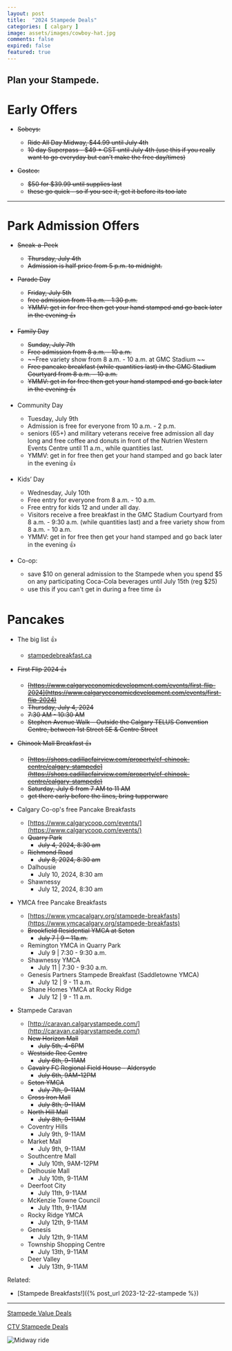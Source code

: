 ```yaml
---
layout: post
title:  "2024 Stampede Deals"
categories: [ calgary ]
image: assets/images/cowboy-hat.jpg
comments: false
expired: false
featured: true
---
```


Plan your Stampede.
------------------------------------------

# Early Offers

- ~~Sobeys:~~
    - ~~Ride All Day Midway, $44.99 until July 4th~~
    - ~~10 day Superpass - $49 + GST until July 4th (use this if you really want to go everyday but can't make the free day/times)~~

- ~~Costco:~~
    - ~~$50 for $39.99 until supplies last~~
    - ~~these go quick - so if you see it, get it before its too late~~

------------------------------------------

# Park Admission Offers

- ~~Sneak-a-Peek~~
    - ~~Thursday, July 4th~~
    - ~~Admission is half price from 5 p.m. to midnight.~~

- ~~Parade Day~~
    - ~~Friday, July 5th~~
    - ~~free admission from 11 a.m. - 1:30 p.m.~~
    - ~~YMMV: get in for free then get your hand stamped and go back later in the evening &#128077;~~

- ~~Family Day~~
    - ~~Sunday, July 7th~~
    - ~~Free admission from 8 a.m. - 10 a.m.~~
    - ~~Free variety show from 8 a.m. - 10 a.m. at GMC Stadium ~~
    - ~~Free pancake breakfast (while quantities last) in the GMC Stadium Courtyard from 8 a.m. – 10 a.m.~~
    - ~~YMMV: get in for free then get your hand stamped and go back later in the evening &#128077;~~

- Community Day
    - Tuesday, July 9th
    - Admission is free for everyone from 10 a.m. - 2 p.m.
    - seniors (65+) and military veterans receive free admission all day long and free coffee and donuts in front of the Nutrien Western Events Centre until 11 a.m., while quantities last.
    - YMMV: get in for free then get your hand stamped and go back later in the evening &#128077;

- Kids’ Day
    - Wednesday, July 10th
    - Free entry for everyone from 8 a.m. - 10 a.m.
    - Free entry for kids 12 and under all day. 
    - Visitors receive a free breakfast in the GMC Stadium Courtyard from 8 a.m. - 9:30 a.m. (while quantities last) and a free variety show from 8 a.m. - 10 a.m.
    - YMMV: get in for free then get your hand stamped and go back later in the evening &#128077;

- Co-op:
    - save $10 on general admission to the Stampede when you spend $5 on any participating Coca-Cola beverages until July 15th  (reg $25)
    - use this if you can't get in during a free time &#128077;

# Pancakes

- The big list &#128077;
    - [stampedebreakfast.ca](https://stampedebreakfast.ca/)

- ~~First Flip 2024 &#128077;~~
    - ~~[https://www.calgaryeconomicdevelopment.com/events/first-flip-2024](https://www.calgaryeconomicdevelopment.com/events/first-flip-2024)~~
    - ~~Thursday, July 4, 2024~~
    - ~~7:30 AM - 10:30 AM~~
    - ~~Stephen Avenue Walk – Outside the Calgary TELUS Convention Centre, between 1st Street SE & Centre Street~~

- ~~Chinook Mall Breakfast &#128077;~~
    - ~~[https://shops.cadillacfairview.com/property/cf-chinook-centre/calgary-stampede](https://shops.cadillacfairview.com/property/cf-chinook-centre/calgary-stampede)~~
    - ~~Saturday, July 6 from 7 AM to 11 AM~~
    - ~~get there early before the lines, bring tupperware~~

- Calgary Co-op's free Pancake Breakfasts
    - [https://www.calgarycoop.com/events/](https://www.calgarycoop.com/events/)
    - ~~Quarry Park~~
        - ~~July 4, 2024, 8:30 am~~
    - ~~Richmond Road~~
        - ~~July 8, 2024, 8:30 am~~
    - Dalhousie
        - July 10, 2024, 8:30 am
    - Shawnessy
        - July 12, 2024, 8:30 am

- YMCA free Pancake Breakfasts
    - [https://www.ymcacalgary.org/stampede-breakfasts](https://www.ymcacalgary.org/stampede-breakfasts)
    - ~~Brookfield Residential YMCA at Seton~~
        - ~~July 7 | 9 – 11a.m.~~
    - Remington YMCA in Quarry Park
        - July 9 | 7:30 - 9:30 a.m.
    -  Shawnessy YMCA
        - July 11 | 7:30 - 9:30 a.m.
    - Genesis Partners Stampede Breakfast (Saddletowne YMCA)
        - July 12 | 9 - 11 a.m.
    - Shane Homes YMCA at Rocky Ridge
        - July 12 | 9 - 11 a.m.


- Stampede Caravan
    - [http://caravan.calgarystampede.com/](http://caravan.calgarystampede.com/)
    - ~~New Horizon Mall~~
        - ~~July 5th, 4-6PM~~
    - ~~Westside Rec Centre~~
        - ~~July 6th, 9-11AM~~
    - ~~Cavalry FC Regional Field House - Aldersyde~~
        - ~~July 6th, 9AM-12PM~~
    - ~~Seton YMCA~~
        - ~~July 7th, 9-11AM~~
    - ~~Cross Iron Mall~~
        - ~~July 8th, 9-11AM~~
    - ~~North Hill Mall~~
        - ~~July 8th, 9-11AM~~
    - Coventry Hills
        - July 9th, 9-11AM
    - Market Mall
        - July 9th, 9-11AM
    - Southcentre Mall
        - July 10th, 9AM-12PM
    - Delhousie Mall
        - July 10th, 9-11AM
    - Deerfoot City
        - July 11th, 9-11AM
    - McKenzie Towne Council
        - July 11th, 9-11AM
    - Rocky Ridge YMCA
        - July 12th, 9-11AM
    - Genesis
        - July 12th, 9-11AM
    - Township Shopping Centre
        - July 13th, 9-11AM
    - Deer Valley
        - July 13th, 9-11AM


Related:
- [Stampede Breakfasts!]({% post_url 2023-12-22-stampede %})

------------------------------------------


[Stampede Value Deals](https://www.calgarystampede.com/stampede/value-deals)

[CTV Stampede Deals](https://calgary.ctvnews.ca/deals-and-discounts-to-save-you-money-at-the-2024-calgary-stampede-1.6922649)

![Midway ride](https://images.ctfassets.net/gk8hs8lmghf8/1mixpLgfOjHuPdDFyRSgA1/0f72ab3f53ff0fe76e450d704db9b873/52177950946_cb4697b2f7_k__1_.jpg?fl=progressive&q=65&w=645&h=460)
